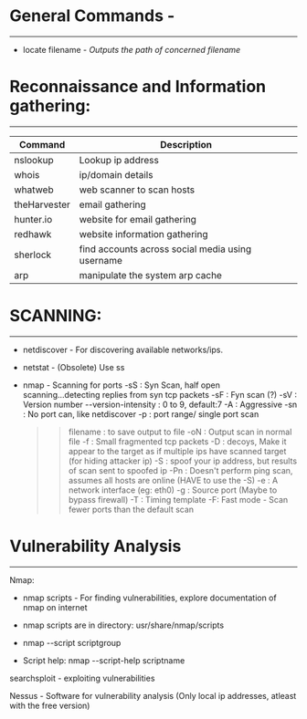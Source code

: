 # General Commands -
----------------------------- 

- locate filename - *Outputs the path of concerned filename*

# Reconnaissance and Information gathering:
---------------------------------------------

| Command | Description |
| --- | --- |
| nslookup | Lookup ip address |
| whois | ip/domain details |
| whatweb | web scanner to scan hosts |
| theHarvester | email gathering |
| hunter.io | website for email gathering |
| redhawk | website information gathering |
| sherlock | find accounts across social media using username |
| arp | manipulate the system arp cache |


# SCANNING: 
-----------------------

- netdiscover - For discovering available networks/ips. 

- netstat - (Obsolete) Use ss

- nmap - Scanning for ports
	-sS : Syn Scan, half open scanning...detecting replies from syn tcp packets
	-sF : Fyn scan (?)
	-sV : Version number
	--version-intensity : 0 to 9, default:7
	-A : Aggressive
	-sn : No port can, like netdiscover
	-p : port range/ single port scan
	>> filename : to save output to file
	-oN : Output scan in normal file
	-f : Small fragmented tcp packets
	-D : decoys, Make it appear to the target as if multiple ips have scanned target (for hiding attacker ip)
	-S : spoof your ip address, but results of scan sent to spoofed ip
	-Pn : Doesn't perform ping scan, assumes all hosts are online (HAVE to use the -S)
	-e : A network interface (eg: eth0)
	-g : Source port (Maybe to bypass firewall)
	-T : Timing template
	-F: Fast mode - Scan fewer ports than the default scan

# Vulnerability Analysis
-----------------------------------

Nmap:

* nmap scripts - For finding vulnerabilities, explore documentation of nmap on internet

* nmap scripts are in directory: usr/share/nmap/scripts

* nmap --script scriptgroup

* Script help: nmap --script-help scriptname 

searchsploit - exploiting vulnerabilities

Nessus - Software for vulnerability analysis (Only local ip addresses, atleast with the free version)